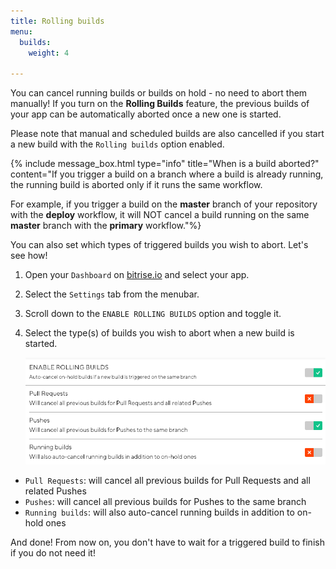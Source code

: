 ```yaml
---
title: Rolling builds
menu:
  builds:
    weight: 4

---
```

You can cancel running builds or builds on hold - no need to abort them manually! If you turn on the **Rolling Builds** feature, the previous builds of your app can be automatically aborted once a new one is started.

Please note that manual and scheduled builds are also cancelled if you start a new build with the `Rolling builds` option enabled.

{% include message_box.html type="info" title="When is a build aborted?" content="If you trigger a build on a branch where a build is already running, the running build is aborted only if it runs the same workflow.

For example, if you trigger a build on the **master** branch of your repository with the **deploy** workflow, it will NOT cancel a build running on the same **master** branch with the **primary** workflow."%}

You can also set which types of triggered builds you wish to abort. Let's see how!

1. Open your `Dashboard` on [bitrise.io](https://www.bitrise.io) and select your app.
2. Select the `Settings` tab from the menubar.
3. Scroll down to the `ENABLE ROLLING BUILDS` option and toggle it.
4. Select the type(s) of builds you wish to abort when a new build is started.

   ![](/img/enable-rolling-builds.png)

* `Pull Requests`: will cancel all previous builds for Pull Requests and all related Pushes
* `Pushes`: will cancel all previous builds for Pushes to the same branch
* `Running builds`: will also auto-cancel running builds in addition to on-hold ones

And done! From now on, you don't have to wait for a triggered build to finish if you do not need it!